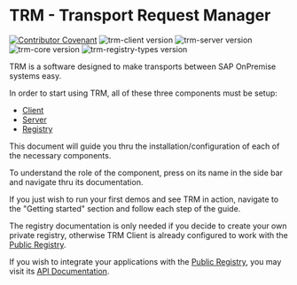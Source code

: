 # TRM - Transport Request Manager

[![Contributor Covenant](https://img.shields.io/badge/Contributor%20Covenant-1.3.0-4baaaa.svg)](code_of_conduct.md)
![trm-client version](https://img.shields.io/npm/v/trm-client?label=trm-client)
![trm-server version](https://img.shields.io/endpoint?url=https://trmregistry.com/public/shieldio/version?package=trm-server&label=trm-server)
![trm-core version](https://img.shields.io/npm/v/trm-core?label=trm-core)
![trm-registry-types version](https://img.shields.io/npm/v/trm-registry-types?label=trm-registry-types)

TRM is a software designed to make transports between SAP OnPremise systems easy.

In order to start using TRM, all of these three components must be setup:
- [Client](client/README.md)
- [Server](server/README.md)
- [Registry](registry/README.md)

This document will guide you thru the installation/configuration of each of the necessary components.

To understand the role of the component, press on its name in the side bar and navigate thru its documentation.

If you just wish to run your first demos and see TRM in action, navigate to the "Getting started" section and follow each step of the guide.


The registry documentation is only needed if you decide to create your own private registry, otherwise TRM Client is already configured to work with the [Public Registry](https://trmregistry.com).

If you wish to integrate your applications with the [Public Registry](https://trmregistry.com), you may visit its [API Documentation](/registry/public/api.md).